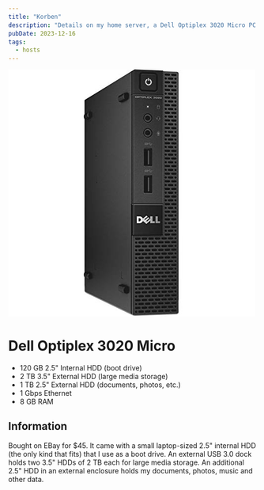 ```yaml
---
title: "Korben"
description: "Details on my home server, a Dell Optiplex 3020 Micro PC."
pubDate: 2023-12-16
tags:
  - hosts
---
```


![Dell Optiplex 3020 Micro](../../img/wiki/optiplex3020micro.jpg)

# Dell Optiplex 3020 Micro

- 120 GB 2.5" Internal HDD (boot drive)
- 2 TB 3.5" External HDD (large media storage)
- 1 TB 2.5" External HDD (documents, photos, etc.)
- 1 Gbps Ethernet
- 8 GB RAM

## Information

Bought on EBay for $45. It came with a small laptop-sized 2.5" internal HDD (the only kind that fits) that I use as a boot drive. An external USB 3.0 dock holds two 3.5" HDDs of 2 TB each for large media storage. An additional 2.5" HDD in an external enclosure holds my documents, photos, music and other data.
